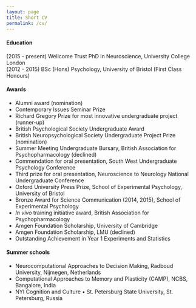 ```yaml
---
layout: page
title: Short CV
permalink: /cv/
---
```


#### Education
(2015 - present) Wellcome Trust PhD in Neuroscience, University College London  
(2012 - 2015) BSc (Hons) Psychology, University of Bristol (First Class Honours)

#### Awards
* Alumni award (nomination)
* Contemporary Issues Seminar Prize
* Richard Gregory Prize for most innovative undergraduate project (runner-up)
* British Psychological Society Undergraduate Award
* British Neuropsychological Society Undergraduate Project Prize (nomination)
* Summer Meeting Undergraduate Bursary, British Association for Psychopharmacology (declined) 
* Commendation for oral presentation, South West Undergraduate Psychology Conference  
* Third prize for oral presentation, Neuroscience to Neurology National Undergraduate Conference 
* Oxford University Press Prize, School of Experimental Psychology, University of Bristol
* Bronze Award for Science Communication (2014, 2015), School of Experimental Psychology
* *In vivo* training initiative award, British Association for Psychopharmacology 
* Amgen Foundation Scholarship, University of Cambridge
* Amgen Foundation Scholarship, LMU (declined)
* Outstanding Achievement in Year 1 Experiments and Statistics

#### Summer schools
* Neurocomputational Approaches to Decision Making, Radboud University, Nijmegen, Netherlands 
* Computational Approaches to Memory and Plasticity (CAMP), NCBS, Bangalore, India
* NYI Cognition and Culture • St. Petersburg State University, St. Petersburg, Russia